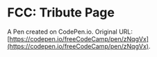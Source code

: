 # FCC: Tribute Page

A Pen created on CodePen.io. Original URL: [https://codepen.io/freeCodeCamp/pen/zNqgVx](https://codepen.io/freeCodeCamp/pen/zNqgVx).


